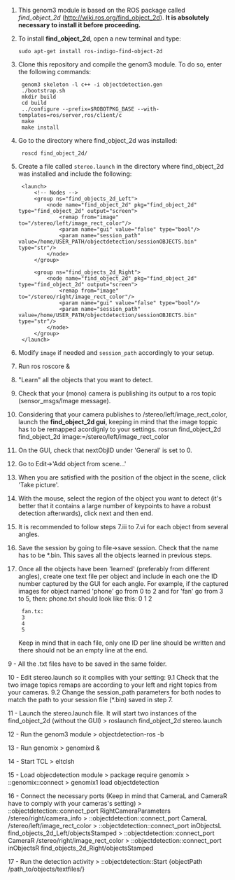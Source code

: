 1. This genom3 module is based on the ROS package called *find_object_2d* (http://wiki.ros.org/find_object_2d). **It is absolutely necessary to install it before proceeding.** 

  1. To install **find_object_2d**, open a new terminal and type: 

        ```
        sudo apt-get install ros-indigo-find-object-2d
        ```

2. Clone this repository and compile the genom3 module. To do so, enter the following commands:

        genom3 skeleton -l c++ -i objectdetection.gen
        ./bootstrap.sh
        mkdir build
        cd build
        ../configure --prefix=$ROBOTPKG_BASE --with-templates=ros/server,ros/client/c
        make
        make install

3. Go to the directory where find_object_2d was installed:

        roscd find_object_2d/

4. Create a file called `stereo.launch` in the directory where find_object_2d was installed and include the following:

        <launch>
        	<!-- Nodes -->
            <group ns="find_objects_2d_Left">
        	    <node name="find_object_2d" pkg="find_object_2d" type="find_object_2d" output="screen">
        		    <remap from="image" to="/stereo/left/image_rect_color"/>
        		    <param name="gui" value="false" type="bool"/>
        		    <param name="session_path" value=/home/USER_PATH/objectdetection/sessionOBJECTS.bin" type="str"/>
        	    </node>
            </group>
        
            <group ns="find_objects_2d_Right">
        	    <node name="find_object_2d" pkg="find_object_2d" type="find_object_2d" output="screen">
        		    <remap from="image" to="/stereo/right/image_rect_color"/>
        		    <param name="gui" value="false" type="bool"/>
        		    <param name="session_path" value=/home/USER_PATH/objectdetection/sessionOBJECTS.bin" type="str"/>
        	    </node>
            </group>
        </launch>

5. Modify `image` if needed and `session_path` accordingly to your setup.

6. Run ros
        roscore &

7. "Learn" all the objects that you want to detect.
  1. Check that your (mono) camera is publishing its output to a ros topic (sensor_msgs/Image message).
  2. Considering that your camera publishes to /stereo/left/image_rect_color, launch the **find_object_2d gui**, keeping in mind that the image toppic has to be remapped acordignly to your settings.
        rosrun find_object_2d find_object_2d image:=/stereo/left/image_rect_color
   3. On the GUI, check that nextObjID under 'General' is set to 0.
   4. Go to  Edit->'Add object from scene...'
   5. When you are satisfied with the position of the object in the scene, click 'Take picture'.
   6. With the mouse, select the region of the object you want to detect (it's better that it contains a large number of keypoints to have a robust detection afterwards), click next and then end.
   7. It is recommended to follow steps 7.iii to 7.vi for each object from several angles.

8. Save the session by going to file->save session. Check that the name has to be *.bin. This saves all the objects learned in previous steps.

9. Once all the objects have been 'learned' (preferably from different angles), create one text file per object and include in each one the ID number captured by the GUI for each angle. For example, if the captured images for object named 'phone' go from 0 to 2 and for 'fan' go from 3 to 5, then:
        phone.txt should look like this:
        0
        1
        2
        
        fan.tx:
        3
        4
        5

    Keep in mind that in each file, only one ID per line should be written and there should not be an empty line at the end.

9 - All the .txt files have to be saved in the same folder.

10 - Edit stereo.launch so it complies with your setting:
    9.1 Check that the two image topics remaps are according to your left and right topics from your cameras.
    9.2 Change the session_path parameters for both nodes to match the path to your session file (*.bin) saved in step 7.

11 - Launch the stereo.launch file. It will start two instances of the find_object_2d (without the GUI)
    > roslaunch find_object_2d stereo.launch 

12 - Run the genom3 module
    > objectdetection-ros -b

13 - Run genomix
    > genomixd &

14 - Start TCL
    > eltclsh

15 - Load objecdetection module
    > package require genomix
    > ::genomix::connect
    > genomix1 load objectdetection

16 - Connect the necessary ports (Keep in mind that CameraL and CameraR have to comply with your cameras's setting)
    > ::objectdetection::connect_port RightCameraParameters /stereo/right/camera_info
    > ::objectdetection::connect_port CameraL /stereo/left/image_rect_color
    > ::objectdetection::connect_port inObjectsL find_objects_2d_Left/objectsStamped
    > ::objectdetection::connect_port CameraR /stereo/right/image_rect_color
    > ::objectdetection::connect_port inObjectsR find_objects_2d_Right/objectsStamped

17 - Run the detection activity
    > ::objectdetection::Start {objectPath /path_to/objects/textfiles/}
